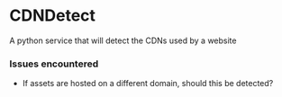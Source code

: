 # CDNDetect
A python service that will detect the CDNs used by a website


### Issues encountered
* If assets are hosted on a different domain, should this be detected?
